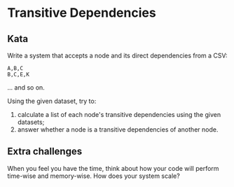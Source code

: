 # Transitive Dependencies

## Kata

Write a system that accepts a node and its direct dependencies from a CSV:
    
    A,B,C
    B,C,E,K
    
... and so on.
    
Using the given dataset, try to:

 1. calculate a list of each node's transitive dependencies using the
    given datasets;
 2. answer whether a node is a transitive dependencies of another node.

## Extra challenges

When you feel you have the time, think about how your code will perform
time-wise and memory-wise. How does your system scale?
